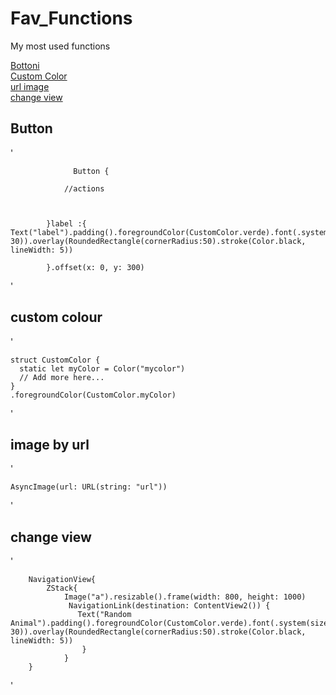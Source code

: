 # Fav_Functions
My most used functions 

[Bottoni](#Button)  
[Custom Color](#custom-colour)  
[url image](#image-by-url)  
[change view](#change-view)  

## Button

'
                  
                  Button {
                
                //actions
                     
                 
                 
            }label :{
    Text("label").padding().foregroundColor(CustomColor.verde).font(.system(size: 30)).overlay(RoundedRectangle(cornerRadius:50).stroke(Color.black,   lineWidth: 5))  
                
            }.offset(x: 0, y: 300)


'

## custom colour

'

    struct CustomColor {
      static let myColor = Color("mycolor")
      // Add more here...
    }
    .foregroundColor(CustomColor.myColor)
   
'

## image by url

'

    AsyncImage(url: URL(string: "url"))

'

## change view

'

        NavigationView{
            ZStack{
                Image("a").resizable().frame(width: 800, height: 1000)
                 NavigationLink(destination: ContentView2()) {
                   Text("Random Animal").padding().foregroundColor(CustomColor.verde).font(.system(size: 30)).overlay(RoundedRectangle(cornerRadius:50).stroke(Color.black, lineWidth: 5))              
                    }  
                } 
        }

'

